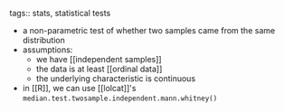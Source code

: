 tags:: stats, statistical tests

- a non-parametric test of whether two samples came from the same distribution
- assumptions:
	- we have [[independent samples]]
	- the data is at least [[ordinal data]]
	- the underlying characteristic is continuous
- in [[R]], we can use [[lolcat]]'s `median.test.twosample.independent.mann.whitney()`
